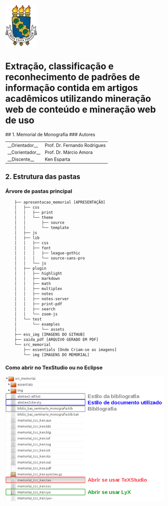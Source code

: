 <img src="src_memorial/img/LOGO_PNG.png" width="100px"/>
<h1> Extração, classificação e reconhecimento de padrões de informação contida em artigos acadêmicos utilizando mineração web de conteúdo e mineração web de uso </h1>
## 1. Memorial de Monografia
### Autores
<table>
  <tbody>
    <tr>
      <td>__Orientador__</td>
      <td>Prof. Dr. Fernando Rodrigues</td>
    </tr>
    <tr>
      <td>__Corientador__</td>
      <td>Prof. Dr. Márcio Amora</td>
    </tr>
    <tr>
      <td>__Discente__</td>
      <td>Ken Esparta</td>
    </tr>
  </tbody>
</table>

## 2. Estrutura das pastas
### Árvore de pastas principal

``` .
    ├── apresentacao_memorial [APRESENTAÇÃO] 
    │   ├── css
    │   │   ├── print
    │   │   └── theme
    │   │       ├── source
    │   │       └── template
    │   ├── js
    │   ├── lib
    │   │   ├── css
    │   │   ├── font
    │   │   │   ├── league-gothic
    │   │   │   └── source-sans-pro
    │   │   └── js
    │   ├── plugin
    │   │   ├── highlight
    │   │   ├── markdown
    │   │   ├── math
    │   │   ├── multiplex
    │   │   ├── notes
    │   │   ├── notes-server
    │   │   ├── print-pdf
    │   │   ├── search
    │   │   └── zoom-js
    │   └── test
    │       └── examples
    │           └── assets
    ├── ess_img [IMAGENS DO GITHUB]
    ├── saida_pdf [ARQUIVO GERADO EM PDF]
    └── src_memorial
        ├── essentials [Onde Criam-se as imagens]
        └── img [IMAGENS DO MEMORIAL]
```
### Como abrir no TexStudio ou no Eclipse
<img src="ess_img/pastas.png" width="500px"/>
